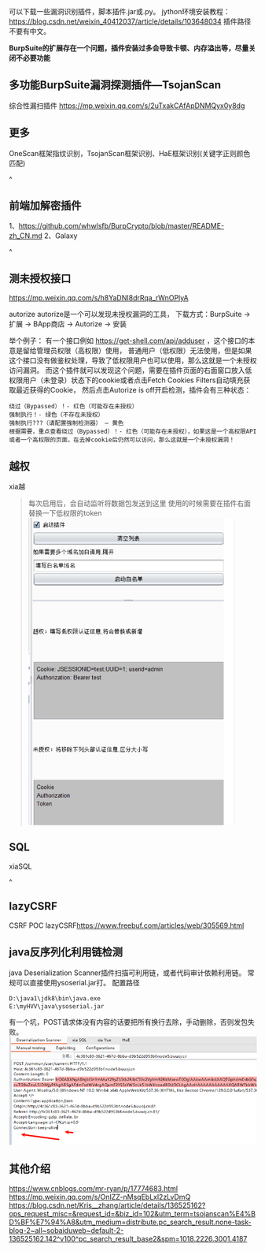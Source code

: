 可以下载一些漏洞识别插件，脚本插件.jar或.py。
jython环境安装教程：<https://blog.csdn.net/weixin_40412037/article/details/103648034>
插件路径不要有中文。

**BurpSuite的扩展存在一个问题，插件安装过多会导致卡顿、内存溢出等，尽量关闭不必要功能**




## **多功能BurpSuite漏洞探测插件—TsojanScan**
综合性漏扫插件
<https://mp.weixin.qq.com/s/2uTxakCAfApDNMQyx0y8dg>

## **更多**
OneScan框架指纹识别，TsojanScan框架识别、HaE框架识别(关键字正则颜色匹配)

^
## **前端加解密插件**
1、<https://github.com/whwlsfb/BurpCrypto/blob/master/README-zh_CN.md>
2、Galaxy


^
## **测未授权接口**
<https://mp.weixin.qq.com/s/h8YaDNI8drRqa_rWnOPlyA>

autorize
autorize是一个可以发现未授权漏洞的工具，
下载方式：BurpSuite -> 扩展 -> BApp商店 -> Autorize -> 安装

举个例子：
有一个接口例如 https://get-shell.com/api/adduser ，这个接口的本意是留给管理员权限（高权限）使用，
普通用户（低权限）无法使用，但是如果这个接口没有做鉴权处理，导致了低权限用户也可以使用，那么这就是一个未授权访问漏洞。
而这个插件就可以发现这个问题，需要在插件页面的右面窗口放入低权限用户（未登录）状态下的cookie或者点击Fetch Cookies Filters自动填充获取最近获得的Cookie，
然后点击Autorize is off开启检测，插件会有三种状态：
```
绕过（Bypassed）！- 红色（可能存在未授权）
强制执行！- 绿色（不存在未授权）
强制执行???（请配置强制检测器） – 黄色
根据需要，重点查看绕过（Bypassed）！- 红色（可能存在未授权），如果这是一个高权限API或者一个高权限的页面，在去掉cookie后仍然可以访问，那么这就是一个未授权漏洞！
```


## **越权**
xia越
>每次启用后，会自动监听将数据包发送到这里
>使用的时候需要在插件右面替换一下低权限的token
![](.topwrite/assets/image_1728610883942.png)

## **SQL**
xiaSQL

^
## **lazyCSRF**
CSRF POC
lazyCSRF<https://www.freebuf.com/articles/web/305569.html>

## **java反序列化利用链检测**
java Deserialization Scanner插件扫描可利用链，或者代码审计依赖利用链。
常规可以直接使用ysoserial.jar打。
配置路径
```
D:\java1\jdk8\bin\java.exe
E:\myHVV\java\ysoserial.jar
```
有一个坑，POST请求体没有内容的话要把所有换行去除，手动删除，否则发包失败。
![](.topwrite/assets/image_1728616255488.png)


## **其他介绍**
<https://www.cnblogs.com/mr-ryan/p/17774683.html>
<https://mp.weixin.qq.com/s/OnIZZ-nMsqEbLxl2zLvDmQ>
<https://blog.csdn.net/Kris__zhang/article/details/136525162?ops_request_misc=&request_id=&biz_id=102&utm_term=tsojanscan%E4%BD%BF%E7%94%A8&utm_medium=distribute.pc_search_result.none-task-blog-2~all~sobaiduweb~default-2-136525162.142^v100^pc_search_result_base2&spm=1018.2226.3001.4187>